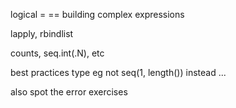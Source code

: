 logical 
= == 
building complex expressions


lapply, rbindlist


counts, seq.int(.N), etc


best practices type
eg 
not seq(1, length())
instead ... 



also 
spot the error exercises


